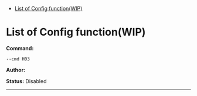 - [List of Config function(WIP)](#h03)

<a id="h03" style="display:none;"></a>
# List of Config function(WIP)
**Command:** 
~~~
--cmd H03
~~~

**Author:** 

**Status:** Disabled



***

